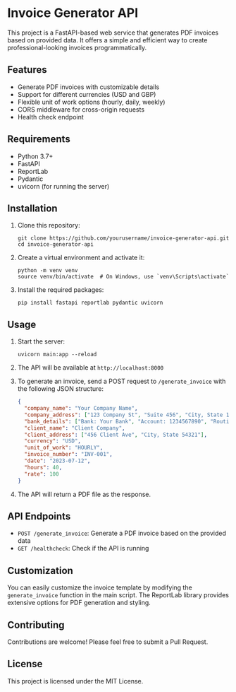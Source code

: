 # Invoice Generator API

This project is a FastAPI-based web service that generates PDF invoices based on provided data. It offers a simple and efficient way to create professional-looking invoices programmatically.

## Features

- Generate PDF invoices with customizable details
- Support for different currencies (USD and GBP)
- Flexible unit of work options (hourly, daily, weekly)
- CORS middleware for cross-origin requests
- Health check endpoint

## Requirements

- Python 3.7+
- FastAPI
- ReportLab
- Pydantic
- uvicorn (for running the server)

## Installation

1. Clone this repository:
   ```
   git clone https://github.com/yourusername/invoice-generator-api.git
   cd invoice-generator-api
   ```

2. Create a virtual environment and activate it:
   ```
   python -m venv venv
   source venv/bin/activate  # On Windows, use `venv\Scripts\activate`
   ```

3. Install the required packages:
   ```
   pip install fastapi reportlab pydantic uvicorn
   ```

## Usage

1. Start the server:
   ```
   uvicorn main:app --reload
   ```

2. The API will be available at `http://localhost:8000`

3. To generate an invoice, send a POST request to `/generate_invoice` with the following JSON structure:

   ```json
   {
     "company_name": "Your Company Name",
     "company_address": ["123 Company St", "Suite 456", "City, State 12345"],
     "bank_details": ["Bank: Your Bank", "Account: 1234567890", "Routing: 987654321"],
     "client_name": "Client Company",
     "client_address": ["456 Client Ave", "City, State 54321"],
     "currency": "USD",
     "unit_of_work": "HOURLY",
     "invoice_number": "INV-001",
     "date": "2023-07-12",
     "hours": 40,
     "rate": 100
   }
   ```

4. The API will return a PDF file as the response.

## API Endpoints

- `POST /generate_invoice`: Generate a PDF invoice based on the provided data
- `GET /healthcheck`: Check if the API is running

## Customization

You can easily customize the invoice template by modifying the `generate_invoice` function in the main script. The ReportLab library provides extensive options for PDF generation and styling.

## Contributing

Contributions are welcome! Please feel free to submit a Pull Request.

## License

This project is licensed under the MIT License.